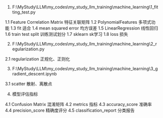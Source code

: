1. F:\MyStudy\LLM\my_codes\my_study_llm_training\machine_learning\1_fitting_test.py

1.1 Feature Correlation Matrix 特征关联矩阵 
1.2 PolynomialFeatures 多项式功能 
1.3 fit 适合
1.4 mean squared error 均方误差
1.5 LinearRegression 线性回归
1.6 train test split 训练测试划分
1.7 sklearn sk学习
1.8 loss 损失

2. F:\MyStudy\LLM\my_codes\my_study_llm_training\machine_learning\2_regularization.py

2.1 regularization 正规化、正则化


3. F:\MyStudy\LLM\my_codes\my_study_llm_training\machine_learning\3_gradient_descent.ipynb

3.1 scatter 散射、离散点

4. 模型评估指标

4.1 Confusion Matrix 混淆矩阵
4.2 metrics 指标
4.3 accuracy_score  准确率
4.4 precision_score 精确度评分
4.5 classification_report 分类报告
